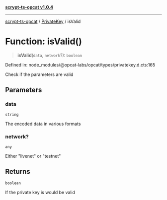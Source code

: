 [**scrypt-ts-opcat v1.0.4**](../../../README.md)

***

[scrypt-ts-opcat](../../../README.md) / [PrivateKey](../README.md) / isValid

# Function: isValid()

> **isValid**(`data`, `network`?): `boolean`

Defined in: node\_modules/@opcat-labs/opcat/types/privatekey.d.cts:165

Check if the parameters are valid

## Parameters

### data

`string`

The encoded data in various formats

### network?

`any`

Either "livenet" or "testnet"

## Returns

`boolean`

If the private key is would be valid

